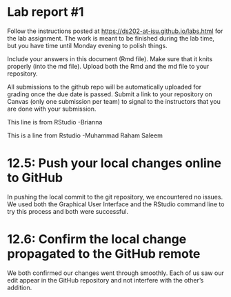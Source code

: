 
<!-- README.md is generated from README.Rmd. Please edit the README.Rmd file -->

# Lab report \#1

Follow the instructions posted at
<https://ds202-at-isu.github.io/labs.html> for the lab assignment. The
work is meant to be finished during the lab time, but you have time
until Monday evening to polish things.

Include your answers in this document (Rmd file). Make sure that it
knits properly (into the md file). Upload both the Rmd and the md file
to your repository.

All submissions to the github repo will be automatically uploaded for
grading once the due date is passed. Submit a link to your repository on
Canvas (only one submission per team) to signal to the instructors that
you are done with your submission.

This line is from RStudio -Brianna

This is a line from Rstudio -Muhammad Raham Saleem

# 12.5: Push your local changes online to GitHub

In pushing the local commit to the git repository, we encountered no
issues. We used both the Graphical User Interface and the RStudio
command line to try this process and both were successful.

# 12.6: Confirm the local change propagated to the GitHub remote

We both confirmed our changes went through smoothly. Each of us saw our
edit appear in the GitHub repository and not interfere with the other’s
addition.


